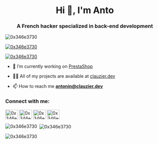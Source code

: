 <h1 align="center">Hi 👋, I'm Anto</h1>
<h3 align="center">A French hacker specialized in back-end development</h3>

<p align="left"> <img src="https://komarev.com/ghpvc/?username=0x346e3730&label=Profile%20views&color=0e75b6&style=flat" alt="0x346e3730" /> </p>

<p align="left"> <a href="https://github.com/ryo-ma/github-profile-trophy"><img src="https://github-profile-trophy.vercel.app/?username=0x346e3730" alt="0x346e3730" /></a> </p>

<p align="left"> <a href="https://twitter.com/0x346e3730" target="blank"><img src="https://img.shields.io/twitter/follow/0x346e3730?logo=twitter&style=for-the-badge" alt="0x346e3730" /></a> </p>

- 🔭 I’m currently working on [PrestaShop](github.com/PrestaShop)

- 👨‍💻 All of my projects are available at [clauzier.dev](clauzier.dev)

- 📫 How to reach me **antonin@clauzier.dev**

<h3 align="left">Connect with me:</h3>
<p align="left">
<a href="https://linkedin.com/in/0x346e3730" target="blank"><img align="center" src="https://raw.githubusercontent.com/rahuldkjain/github-profile-readme-generator/master/src/images/icons/Social/linked-in-alt.svg" alt="0x346e3730" height="30" width="40" /></a>
<a href="https://twitter.com/0x346e3730" target="blank"><img align="center" src="https://raw.githubusercontent.com/rahuldkjain/github-profile-readme-generator/master/src/images/icons/Social/twitter.svg" alt="0x346e3730" height="30" width="40" /></a>
<a href="https://instagram.com/0x346e3730" target="blank"><img align="center" src="https://raw.githubusercontent.com/rahuldkjain/github-profile-readme-generator/master/src/images/icons/Social/instagram.svg" alt="0x346e3730" height="30" width="40" /></a>
<a href="https://dev.to/0x346e3730" target="blank"><img align="center" src="https://raw.githubusercontent.com/rahuldkjain/github-profile-readme-generator/master/src/images/icons/Social/devto.svg" alt="0x346e3730" height="30" width="40" /></a>
</p>

<p><img align="left" src="https://github-readme-stats.vercel.app/api/top-langs?username=0x346e3730&show_icons=true&locale=en&layout=compact" alt="0x346e3730" /></p>

<p>&nbsp;<img align="center" src="https://github-readme-stats.vercel.app/api?username=0x346e3730&show_icons=true&locale=en" alt="0x346e3730" /></p>

<p><img align="center" src="https://github-readme-streak-stats.herokuapp.com/?user=0x346e3730&" alt="0x346e3730" /></p>
